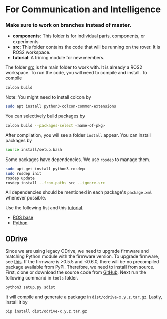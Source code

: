# For Communication and Intelligence

### Make sure to work on branches instead of master.

<ul>
    <li> <b>components</b>: This folder is for individual parts, components, or experiments
    <li> <b>src</b>: This folder contains the code that will be running on the rover. It is ROS2 workspace. 
    <li> <b>tutorial</b>: A trining module for new members.
</ul>

The folder [src](./src/) is the main folder to work with.
It is already a ROS2 workspace. To run the code, you will need to compile and install.
To compile

```bash
colcon build
```

Note: You might need to install colcon by

```bash
sudo apt install python3-colcon-common-extensions
```

You can selectively build packages by

```bash
colcon build --packages-select <name-of-pkg>
```

After compilation, you will see a folder `install` appear.
You can install packages by

```bash
source install/setup.bash
```

Some packages have dependencies.
We use `rosdep` to manage them.

```bash
sudo apt-get install python3-rosdep
sudo rosdep init
rosdep update
rosdep install --from-paths src --ignore-src
```

All dependencies should be mentioned in each package's `package.xml` whenever possible.

Use the following list and this [tutorial](https://docs.ros.org/en/iron/Tutorials/Intermediate/Rosdep.html).

- [ROS base](https://github.com/ros/rosdistro/blob/master/rosdep/base.yaml)
- [Python](https://github.com/ros/rosdistro/blob/master/rosdep/python.yaml)

## ODrive

Since we are using legacy ODrive, we need to upgrade firmware and matching Python module with the firmware version. 
To upgrade firmware, see [this](./components/odrive/README.md).
If the firmware is >0.5.5 and <0.6.0, there will be no precompiled package available from PyPi. 
Therefore, we need to install from source. 
First, clone or download the source code from [GitHub](https://github.com/odriverobotics/ODrive/tags).
Next run the following command in `tools` folder.
```bash
python3 setup.py sdist
```
It will compile and generate a package in `dist/odrive-x.y.z.tar.gz`. 
Lastly, install it by 
```bash
pip install dist/odrive-x.y.z.tar.gz
```